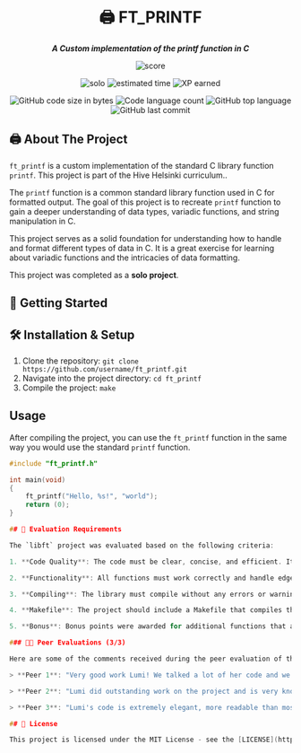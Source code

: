 <h1 align="center">
	🖨️  FT_PRINTF
</h1>

<p align="center">
	<b><i>A Custom implementation of the printf function in C</i></b><br>
</p>

<p align="center">
    <img alt="score" src="https://img.shields.io/badge/score-100%2F100-brightgreen" />
<p align="center">
    <img alt="solo" src="https://img.shields.io/badge/solo-yellow" />
    <img alt="estimated time" src="https://img.shields.io/badge/estimation-70%20hours-blue" />
    <img alt="XP earned" src="https://img.shields.io/badge/XP-882-orange" />
<p align="center">
	<img alt="GitHub code size in bytes" src="https://img.shields.io/github/languages/code-size/lkilpela/ft_printf?color=lightblue" />
	<img alt="Code language count" src="https://img.shields.io/github/languages/count/lkilpela/ft_printf?color=yellow" />
	<img alt="GitHub top language" src="https://img.shields.io/github/languages/top/lkilpela/ft_printf?color=blue" />
	<img alt="GitHub last commit" src="https://img.shields.io/github/last-commit/lkilpela/ft_printf?color=green" />
</p>

## 🖨️ About The Project

`ft_printf` is a custom implementation of the standard C library function `printf`. This project is part of the Hive Helsinki curriculum..

The `printf` function is a common standard library function used in C for formatted output. The goal of this project is to recreate `printf` function to gain a deeper understanding of data types, variadic functions, and string manipulation in C.

This project serves as a solid foundation for understanding how to handle and format different types of data in C. It is a great exercise for learning about variadic functions and the intricacies of data formatting.

This project was completed as a **solo project**.

## 🏁 Getting Started

## 🛠️ Installation & Setup

1. Clone the repository: `git clone https://github.com/username/ft_printf.git`
2. Navigate into the project directory: `cd ft_printf`
3. Compile the project: `make`

## Usage

After compiling the project, you can use the `ft_printf` function in the same way you would use the standard `printf` function.

```c
#include "ft_printf.h"

int main(void)
{
    ft_printf("Hello, %s!", "world");
    return (0);
}

## 📝 Evaluation Requirements

The `libft` project was evaluated based on the following criteria:

1. **Code Quality**: The code must be clear, concise, and efficient. It should be well-organized and easy to read.

2. **Functionality**: All functions must work correctly and handle edge cases. The library should not have any memory leaks.

3. **Compiling**: The library must compile without any errors or warnings.

4. **Makefile**: The project should include a Makefile that compiles the library and includes rules like `all`, `clean`, `fclean`, and `re`.

5. **Bonus**: Bonus points were awarded for additional functions that are useful for the rest of the program.

### 🧑‍💻 Peer Evaluations (3/3)

Here are some of the comments received during the peer evaluation of the `libft` project:

> **Peer 1**: "Very good work Lumi! We talked a lot of her code and we made tests and all worked well. Code is easy to read and all solutions were very nice and easy to understand. Good luck to next evaluation!"

> **Peer 2**: "Lumi did outstanding work on the project and is very knowledgable about all of the code we checked together. She was easily able to describe how her code works, and dissect the different portions down to the correct type of return values to be outputted. I learned a bit more about NULL , and when and where to use it! Keep up the great work."

> **Peer 3**: "Lumi's code is extremely elegant, more readable than most I've seen so far. I feel I learnt a lot from seeing her syntax. Code all works and passes the norm, good luck with the rest of the evaluations!"

## 📜 License

This project is licensed under the MIT License - see the [LICENSE](https://github.com/lkilpela/libft/blob/main/docs/LICENSE) file for details.
